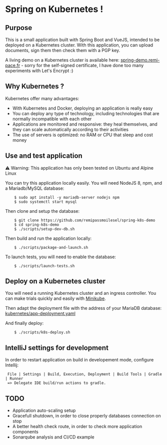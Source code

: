 # Spring on Kubernetes !

## Purpose

This is a small application built with Spring Boot and VueJS, intended to be deployed on a Kubernetes cluster. 
With this application, you can upload documents, sign them then check them with a PGP key. 

A living demo on a Kubernetes cluster is available here: [spring-demo.remi-pace.fr](https://spring-demo.remi-pace.fr) - 
sorry for the self-signed certificate, I have done too many experiments with Let's Encrypt :)

## Why Kubernetes ?

Kubernetes offer many advantages:

- With Kubernetes and Docker, deploying an application is really easy
- You can deploy any type of technology, including technologies that are normally incompatible with each other
- Applications are monitored and responsive: they heal themselves, and they can scale automatically according to their activities
- The use of servers is optimized: no RAM or CPU that sleep and cost money

## Use and test application

⚠️ Warning: This application has only been tested on Ubuntu and Alpine Linux

You can try this application locally easily. You will need NodeJS 8, npm, and a Mariadb/MySQL database:

```
    $ sudo apt install -y mariadb-server nodejs npm
    $ sudo systemctl start mysql
```

Then clone and setup the database:

```
    $ git clone https://github.com/remipassmoilesel/spring-k8s-demo
    $ cd spring-k8s-demo
    $ ./scripts/setup-dev-db.sh
```

Then build and run the application locally:

```
    $ ./scripts/package-and-launch.sh
```

To launch tests, you will need to enable the database:

```
    $ ./scripts/launch-tests.sh
```

## Deploy on a Kubernetes cluster

You will need a running Kubernetes cluster and an ingress controller. You can make trials quickly and easily with 
[Minikube](https://kubernetes.io/docs/tutorials/stateless-application/hello-minikube/).

Then adapt the deployment file with the address of your MariaDB database: [kubernetes/app-deployment.yaml](kubernetes/app-deployment.yaml)

And finally deploy:

```
    $ ./scripts/k8s-deploy.sh
```

## IntelliJ settings for development

In order to restart application on build in developement mode, configure Intellij:

     File | Settings | Build, Execution, Deployment | Build Tools | Gradle | Runner
     => Delegate IDE build/run actions to gradle.

## TODO

- Application auto-scaling setup
- Gracefull shutdown, in order to close properly databases connection on stop
- A better health check route, in order to check more application components
- Sonarqube analysis and CI/CD example
